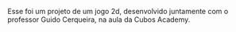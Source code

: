 Esse foi um projeto de um jogo 2d, desenvolvido juntamente com o professor Guido Cerqueira, na aula da Cubos Academy. 

